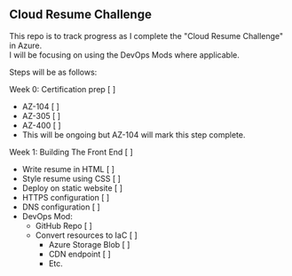## Cloud Resume Challenge 
This repo is to track progress as I complete the "Cloud Resume Challenge" in Azure.\
I will be focusing on using the DevOps Mods where applicable. 

Steps will be as follows: 

Week 0: Certification prep [ ] 
  * AZ-104 [ ]
  * AZ-305 [ ]
  * AZ-400 [ ]
  * This will be ongoing but AZ-104 will mark this step complete. 

Week 1: Building The Front End [ ]
  * Write resume in HTML [ ]
  * Style resume using CSS [ ]
  * Deploy on static website [ ]
  * HTTPS configuration  [ ]
  * DNS configuration [ ]
  * DevOps Mod:
    * GitHub Repo [ ]
    * Convert resources to IaC [ ]
      * Azure Storage Blob [ ]
      * CDN endpoint [ ]
      * Etc. 

